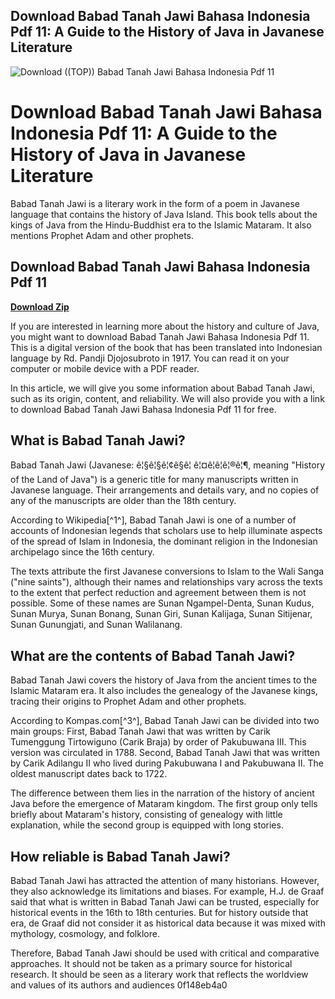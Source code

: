 ## Download Babad Tanah Jawi Bahasa Indonesia Pdf 11: A Guide to the History of Java in Javanese Literature

 
![Download ((TOP)) Babad Tanah Jawi Bahasa Indonesia Pdf 11](https://encrypted-tbn2.gstatic.com/images?q=tbn:ANd9GcRsnfeDF_vK452sFoXYfsb454iH7Y1Ksk5SKsSkiey6b7leGXFQfYzreQhG)

 
# Download Babad Tanah Jawi Bahasa Indonesia Pdf 11: A Guide to the History of Java in Javanese Literature
  
Babad Tanah Jawi is a literary work in the form of a poem in Javanese language that contains the history of Java Island. This book tells about the kings of Java from the Hindu-Buddhist era to the Islamic Mataram. It also mentions Prophet Adam and other prophets.
 
## Download Babad Tanah Jawi Bahasa Indonesia Pdf 11


[**Download Zip**](https://venemena.blogspot.com/?download=2tM2Al)

  
If you are interested in learning more about the history and culture of Java, you might want to download Babad Tanah Jawi Bahasa Indonesia Pdf 11. This is a digital version of the book that has been translated into Indonesian language by Rd. Pandji Djojosubroto in 1917. You can read it on your computer or mobile device with a PDF reader.
  
In this article, we will give you some information about Babad Tanah Jawi, such as its origin, content, and reliability. We will also provide you with a link to download Babad Tanah Jawi Bahasa Indonesia Pdf 11 for free.
  
## What is Babad Tanah Jawi?
  
Babad Tanah Jawi (Javanese: ê¦§ê¦§ê¦¢ê§ê¦ ê¦¤ê¦ê¦ê¦®ê¦¶, meaning "History of the Land of Java") is a generic title for many manuscripts written in Javanese language. Their arrangements and details vary, and no copies of any of the manuscripts are older than the 18th century.
  
According to Wikipedia[^1^], Babad Tanah Jawi is one of a number of accounts of Indonesian legends that scholars use to help illuminate aspects of the spread of Islam in Indonesia, the dominant religion in the Indonesian archipelago since the 16th century.
  
The texts attribute the first Javanese conversions to Islam to the Wali Sanga ("nine saints"), although their names and relationships vary across the texts to the extent that perfect reduction and agreement between them is not possible. Some of these names are Sunan Ngampel-Denta, Sunan Kudus, Sunan Murya, Sunan Bonang, Sunan Giri, Sunan Kalijaga, Sunan Sitijenar, Sunan Gunungjati, and Sunan Walilanang.
  
## What are the contents of Babad Tanah Jawi?
  
Babad Tanah Jawi covers the history of Java from the ancient times to the Islamic Mataram era. It also includes the genealogy of the Javanese kings, tracing their origins to Prophet Adam and other prophets.
  
According to Kompas.com[^3^], Babad Tanah Jawi can be divided into two main groups: First, Babad Tanah Jawi that was written by Carik Tumenggung Tirtowiguno (Carik Braja) by order of Pakubuwana III. This version was circulated in 1788. Second, Babad Tanah Jawi that was written by Carik Adilangu II who lived during Pakubuwana I and Pakubuwana II. The oldest manuscript dates back to 1722.
  
The difference between them lies in the narration of the history of ancient Java before the emergence of Mataram kingdom. The first group only tells briefly about Mataram's history, consisting of genealogy with little explanation, while the second group is equipped with long stories.
  
## How reliable is Babad Tanah Jawi?
  
Babad Tanah Jawi has attracted the attention of many historians. However, they also acknowledge its limitations and biases. For example, H.J. de Graaf said that what is written in Babad Tanah Jawi can be trusted, especially for historical events in the 16th to 18th centuries. But for history outside that era, de Graaf did not consider it as historical data because it was mixed with mythology, cosmology, and folklore.
  
Therefore, Babad Tanah Jawi should be used with critical and comparative approaches. It should not be taken as a primary source for historical research. It should be seen as a literary work that reflects the worldview and values of its authors and audiences
 0f148eb4a0

